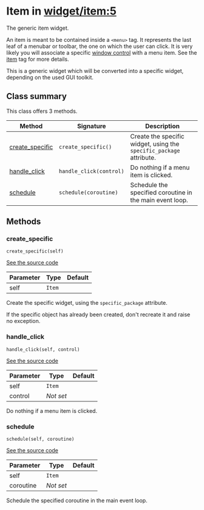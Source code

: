 # Item in [widget/item:5](../raw/widget/item.html#L5)

The generic item widget.

An item is meant to be contained inside a `<menu>` tag.  It represents
the last leaf of a menubar or toolbar, the one on which the user
can click.  It is very likely you will associate a specific
[window control](/control/overview.md) with a menu item.  See the
[item](/layout/tag/item.md) tag for more details.

This is a generic widget which will be converted into a specific widget,
depending on the used GUI toolkit.

## Class summary

This class offers 3 methods.

| Method | Signature | Description |
| ------ | --------- | ----------- |
| [create_specific](#create_specific) | `create_specific()` | Create the specific widget, using the `specific_package` attribute. |
| [handle_click](#handle_click) | `handle_click(control)` | Do nothing if a menu item is clicked. |
| [schedule](#schedule) | `schedule(coroutine)` | Schedule the specified coroutine in the main event loop. |

## Methods

### create_specific

`create_specific(self)`

[See the source code](../raw/widget/item.html#L30)

| Parameter | Type | Default |
| --------- | ---- | ------- |
| self | `Item` |  |

Create the specific widget, using the `specific_package` attribute.

If the specific object has already been created, don't recreate it and
raise no exception.

### handle_click

`handle_click(self, control)`

[See the source code](../raw/widget/item.html#L37)

| Parameter | Type | Default |
| --------- | ---- | ------- |
| self | `Item` |  |
| control | *Not set* |  |

Do nothing if a menu item is clicked.

### schedule

`schedule(self, coroutine)`

[See the source code](../raw/widget/item.html#L75)

| Parameter | Type | Default |
| --------- | ---- | ------- |
| self | `Item` |  |
| coroutine | *Not set* |  |

Schedule the specified coroutine in the main event loop.